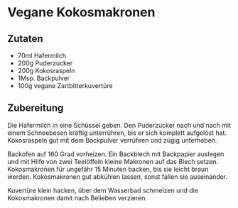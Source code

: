 # Vegane Kokosmakronen

## Zutaten

- 70ml Hafermilch
- 200g Puderzucker
- 200g Kokosraspeln
- 1Msp. Backpulver
- 100g vegane Zartbitterkuvertüre

## Zubereitung

Die Hafermilch in eine Schüssel geben. Den Puderzucker nach und nach mit einem Schneebesen kräftig unterrühren, bis er sich komplett aufgelöst hat. Kokosraspeln gut mit dem Backpulver verrühren und zügig unterheben.

Backofen auf 160 Grad vorheizen. Ein Backblech mit Backpapier auslegen und mit Hilfe von zwei Teelöffeln kleine Makronen auf das Blech setzen. Kokosmakronen für ungefähr 15 Minuten backen, bis sie leicht braun werden.
Kokosmakronen gut abkühlen lassen, sonst fallen sie auseinander.

Kuvertüre klein hacken, über dem Wasserbad schmelzen und die Kokosmakronen damit nach Belieben verzieren.
